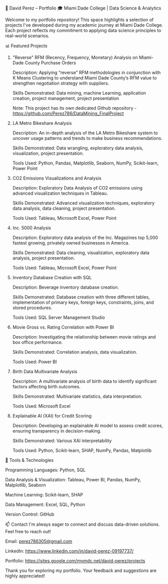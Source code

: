 📁 David Perez – Portfolio
🎓 Miami Dade College | Data Science & Analytics

Welcome to my portfolio repository! This space highlights a selection of projects I've developed during my academic journey at Miami Dade College. Each project reflects my commitment to applying data science principles to real-world scenarios.

📊 Featured Projects
1. "Reverse" RFM (Recency, Frequency, Monetary) Analysis on Miami-Dade County Purchase Orders

   Description: Applying “reverse” RFM methodologies in conjunction with K Means Clustering to understand Miami Dade County’s RFM value to strengthen negotiation strategy with suppliers.

   Skills Demonstrated: Data mining, machine Learning, application creation, project management, project presentation

   Note: This project has its own dedicated Github repository - https://github.com/Perez786/DataMining_FinalProject
   
2. LA Metro Bikeshare Analysis

   Description: An in-depth analysis of the LA Metro Bikeshare system to uncover usage patterns and trends to make business recommendations.

   Skills Demonstrated: Data wrangling, exploratory data analysis, visualization, project presentation.

   Tools Used: Python, Pandas, Matplotlib, Seaborn, NumPy, Scikit-learn, Power Point

3. CO2 Emissions Visualizations and Analysis
   
   Description: Exploratory Data Analysis of CO2 emissions using advanced visualization techniques in Tableau.

   Skills Demonstrated: Advanced visualization techniques, exploratory data analysis, data cleaning, project presentation.

   Tools Used: Tableau, Microsoft Excel, Power Point

4. Inc. 5000 Analysis

   Description: Exploratory data analysis of the Inc. Magazines top 5,000 fastest growing, privately owned businesses in America.

   Skills Demonstrated: Data cleaning, visualization, exploratory data analysis, project presentation.

   Tools Used: Tableau, Microsoft Excel, Power Point

5. Inventory Database Creation with SQL

   Description: Beverage inventory database creation.

   Skills Demonstrated: Database creation with three different tables, implementation of primary keys, foreign keys, constraints, joins, and stored procedures.

   Tools Used: SQL Server Management Studio

6. Movie Gross vs. Rating Correlation with Power BI

   Description: Investigating the relationship between movie ratings and box office performance.

   Skills Demonstrated: Correlation analysis, data visualization.

   Tools Used: Power BI

7. Birth Data Multivariate Analysis

   Description: A multivariate analysis of birth data to identify significant factors affecting birth outcomes.

   Skills Demonstrated: Multivariate statistics, data interpretation.

   Tools Used: Microsoft Excel

8. Explainable AI (XAI) for Credit Scoring

   Description: Developing an explainable AI model to assess credit scores, ensuring transparency in decision-making.

   Skills Demonstrated: Various XAI interpretability

   Tools Used: Python, Scikit-learn, SHAP, NumPy, Pandas, Matplotlib

🧰 Tools & Technologies

Programming Languages: Python, SQL

Data Analysis & Visualization: Tableau, Power BI, Pandas, NumPy, Matplotlib, Seaborn

Machine Learning: Scikit-learn, SHAP

Data Management: Excel, SQL, Python

Version Control: GitHub

📫 Contact
I'm always eager to connect and discuss data-driven solutions. Feel free to reach out!

Email: perez786305@gmail.com

LinkedIn: https://www.linkedin.com/in/david-perez-09197737/ 

Portfolio: https://sites.google.com/mymdc.net/david-perez/projects 

Thank you for exploring my portfolio. Your feedback and suggestions are highly appreciated!
